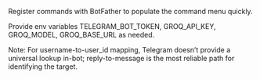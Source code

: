 Register commands with BotFather to populate the command menu quickly.

Provide env variables TELEGRAM_BOT_TOKEN, GROQ_API_KEY, GROQ_MODEL, GROQ_BASE_URL as needed.

Note: For username-to-user_id mapping, Telegram doesn’t provide a universal lookup in-bot; reply-to-message is the most reliable path for identifying the target.
